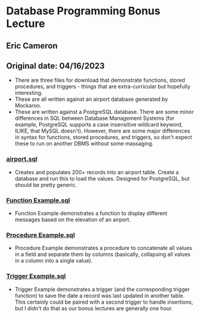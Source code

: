 # Database Programming Bonus Lecture

## Eric Cameron
## Original date: 04/16/2023

- There are three files for download that demonstrate functions, stored procedures, and triggers - things that are extra-curricular but hopefully interesting.
- These are all written against an airport database generated by Mockaroo.
- These are written against a PostgreSQL database. There are some minor differences in SQL between Database Management Systems (for example, PostgreSQL supports a case insensitive wildcard keyword, ILIKE, that MySQL doesn't). However, there are some major differences in syntax for functions, stored procedures, and triggers, so don't expect these to run on another DBMS without some massaging. 

### [airport.sql](airport.sql)
- Creates and populates 200+ records into an airport table. Create a database and run this to load the values. Designed for PostgreSQL, but should be pretty generic.

### [Function Example.sql](Function%20Example.sql)
- Function Example demonstrates a function to display different messages based on the elevation of an airport.

### [Procedure Example.sql](Procedure%20Example.sql)
- Procedure Example demonstrates a procedure to concatenate all values in a field and separate them by columns (basically, collapsing all values in a column into a single value).

### [Trigger Example.sql](Trigger%20Example.sql)
- Trigger Example demonstrates a trigger (and the corresponding trigger function) to save the date a record was last updated in another table. This certainly could be paired with a second trigger to handle insertions, but I didn't do that as our bonus lectures are generally one hour.
